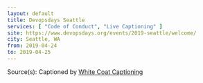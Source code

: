 ```yaml
---
layout: default
title: Devopsdays Seattle
services: [ "Code of Conduct", "Live Captioning" ]
site: https://www.devopsdays.org/events/2019-seattle/welcome/
city: Seattle, WA
from: 2019-04-24
to: 2019-04-25
---
```


Source(s): Captioned by [White Coat Captioning](http://www.whitecoatcaptioning.com/)